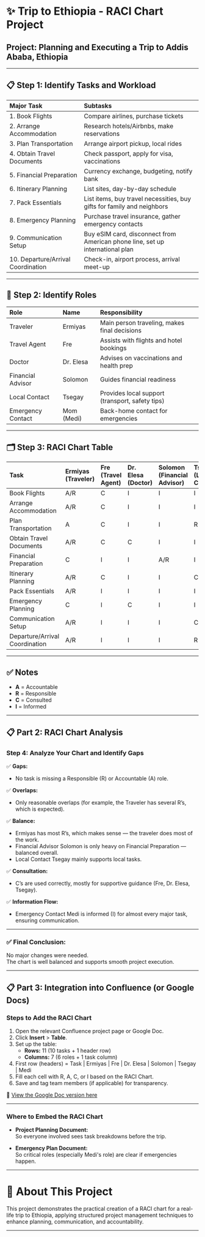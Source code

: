 # ✨ Trip to Ethiopia - RACI Chart Project

## Project: Planning and Executing a Trip to Addis Ababa, Ethiopia

---

## 📋 Step 1: Identify Tasks and Workload

| Major Task | Subtasks |
|:-----------|:---------|
| 1. Book Flights | Compare airlines, purchase tickets |
| 2. Arrange Accommodation | Research hotels/Airbnbs, make reservations |
| 3. Plan Transportation | Arrange airport pickup, local rides |
| 4. Obtain Travel Documents | Check passport, apply for visa, vaccinations |
| 5. Financial Preparation | Currency exchange, budgeting, notify bank |
| 6. Itinerary Planning | List sites, day-by-day schedule |
| 7. Pack Essentials | List items, buy travel necessities, buy gifts for family and neighbors |
| 8. Emergency Planning | Purchase travel insurance, gather emergency contacts |
| 9. Communication Setup | Buy eSIM card, disconnect from American phone line, set up international plan |
| 10. Departure/Arrival Coordination | Check-in, airport process, arrival meet-up |

---

## 👥 Step 2: Identify Roles

| Role | Name | Responsibility |
|:-----|:-----|:----------------|
| Traveler | Ermiyas | Main person traveling, makes final decisions |
| Travel Agent | Fre | Assists with flights and hotel bookings |
| Doctor | Dr. Elesa | Advises on vaccinations and health prep |
| Financial Advisor | Solomon | Guides financial readiness |
| Local Contact | Tsegay | Provides local support (transport, safety tips) |
| Emergency Contact | Mom (Medi) | Back-home contact for emergencies |

---

## 🗂️ Step 3: RACI Chart Table

| Task | Ermiyas (Traveler) | Fre (Travel Agent) | Dr. Elesa (Doctor) | Solomon (Financial Advisor) | Tsegay (Local Contact) | Medi (Emergency Contact) |
|:-----|:------------------|:------------------|:------------------|:----------------------------|:-----------------------|:--------------------------|
| Book Flights | A/R | C | I | I | I | I |
| Arrange Accommodation | A/R | C | I | I | I | I |
| Plan Transportation | A | C | I | I | R | I |
| Obtain Travel Documents | A/R | C | C | I | I | I |
| Financial Preparation | C | I | I | A/R | I | I |
| Itinerary Planning | A/R | C | I | I | C | I |
| Pack Essentials | A/R | I | I | I | I | I |
| Emergency Planning | C | I | C | I | I | A/R |
| Communication Setup | A/R | I | I | I | C | I |
| Departure/Arrival Coordination | A/R | I | I | I | R | I |

---

## ✅ Notes

- **A** = Accountable 
- **R** = Responsible 
- **C** = Consulted 
- **I** = Informed 

---

## 📋 Part 2: RACI Chart Analysis

### Step 4: Analyze Your Chart and Identify Gaps

✅ **Gaps:**
- No task is missing a Responsible (R) or Accountable (A) role.

✅ **Overlaps:**
- Only reasonable overlaps (for example, the Traveler has several R’s, which is expected).

✅ **Balance:**
- Ermiyas has most R’s, which makes sense — the traveler does most of the work.
- Financial Advisor Solomon is only heavy on Financial Preparation — balanced overall.
- Local Contact Tsegay mainly supports local tasks.

✅ **Consultation:**
- C’s are used correctly, mostly for supportive guidance (Fre, Dr. Elesa, Tsegay).

✅ **Information Flow:**
- Emergency Contact Medi is informed (I) for almost every major task, ensuring communication.

---

### ✅ Final Conclusion:
No major changes were needed.  
The chart is well balanced and supports smooth project execution.

---

## 📋 Part 3: Integration into Confluence (or Google Docs)

### Steps to Add the RACI Chart

1. Open the relevant Confluence project page or Google Doc.
2. Click **Insert** > **Table**.
3. Set up the table:
   - **Rows:** 11 (10 tasks + 1 header row)
   - **Columns:** 7 (6 roles + 1 task column)
4. First row (headers) = Task | Ermiyas | Fre | Dr. Elesa | Solomon | Tsegay | Medi
5. Fill each cell with R, A, C, or I based on the RACI Chart.
6. Save and tag team members (if applicable) for transparency.

📄 [View the Google Doc version here](https://docs.google.com/document/d/1ZWfP4xLpaPZmWzL1a8KMxhZIQWTmnXHyeadGOjrS3MU/edit?usp=sharing)

---

### Where to Embed the RACI Chart

- **Project Planning Document:**  
  So everyone involved sees task breakdowns before the trip.

- **Emergency Plan Document:**  
  So critical roles (especially Medi's role) are clear if emergencies happen.

---

# 📄 About This Project

This project demonstrates the practical creation of a RACI chart for a real-life trip to Ethiopia, applying structured project management techniques to enhance planning, communication, and accountability.

---
